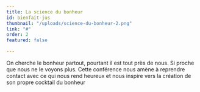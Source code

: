 ```yaml
---
title: La science du bonheur
id: bienfait-jus
thumbnail: "/uploads/science-du-bonheur-2.png"
link: "#"
order: 2
featured: false

---
```

On cherche le bonheur partout, pourtant il est tout près de nous. Si proche que nous ne le voyons plus. Cette conférence nous amène à reprendre contact avec ce qui nous rend heureux et nous inspire vers la création de son propre cocktail du bonheur